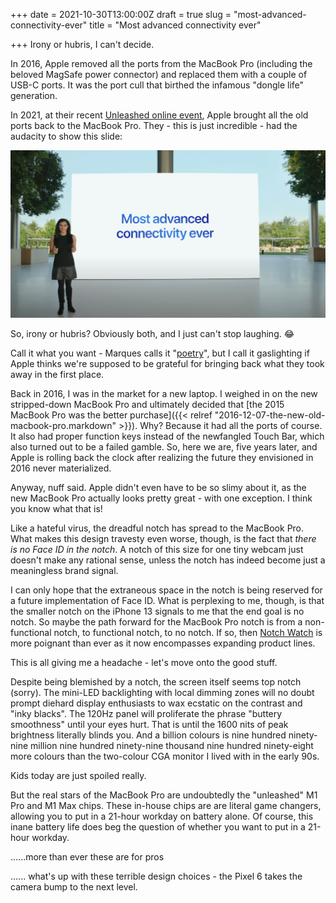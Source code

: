 +++
date = 2021-10-30T13:00:00Z
draft = true
slug = "most-advanced-connectivity-ever"
title = "Most advanced connectivity ever"

+++
Irony or hubris, I can't decide.

In 2016, Apple removed all the ports from the MacBook Pro (including the beloved MagSafe power connector) and replaced them with a couple of USB-C ports. It was the port cull that birthed the infamous "dongle life" generation.

In 2021, at their recent [Unleashed online event](https://youtu.be/exM1uajp--A), Apple brought all the old ports back to the MacBook Pro. They - this is just incredible - had the audacity to show this slide:

![](/images/most-advanced-connectivity-ever.png)

So, irony or hubris? Obviously both, and I just can't stop laughing. 😂

<!--more-->

Call it what you want - Marques calls it "[poetry](https://twitter.com/MKBHD/status/1450153948439056385?s=20)", but I call it gaslighting if Apple thinks we're supposed to be grateful for bringing back what they took away in the first place.

Back in 2016, I was in the market for a new laptop. I weighed in on the new stripped-down MacBook Pro and ultimately decided that [the 2015 MacBook Pro was the better purchase]({{< relref "2016-12-07-the-new-old-macbook-pro.markdown" >}}). Why? Because it had all the ports of course. It also had proper function keys instead of the newfangled Touch Bar, which also turned out to be a failed gamble. So, here we are, five years later, and Apple is rolling back the clock after realizing the future they envisioned in 2016 never materialized.

Anyway, nuff said. Apple didn't even have to be so slimy about it, as the new MacBook Pro actually looks pretty great - with one exception. I think you know what that is!

Like a hateful virus, the dreadful notch has spread to the MacBook Pro. What makes this design travesty even worse, though, is the fact that _there is no Face ID in the notch_. A notch of this size for one tiny webcam just doesn't make any rational sense, unless the notch has indeed become just a meaningless brand signal.

I can only hope that the extraneous space in the notch is being reserved for a future implementation of Face ID. What is perplexing to me, though, is that the smaller notch on the iPhone 13 signals to me that the end goal is no notch. So maybe the path forward for the MacBook Pro notch is from a non-functional notch, to functional notch, to no notch. If so, then [Notch Watch](https://notchwatch.carrd.co/) is more poignant than ever as it now encompasses expanding product lines.

This is all giving me a headache - let's move onto the good stuff.

Despite being blemished by a notch, the screen itself seems top notch (sorry). The mini-LED backlighting with local dimming zones will no doubt prompt diehard display enthusiasts to wax ecstatic on the contrast and "inky blacks". The 120Hz panel will proliferate the phrase "buttery smoothness" until your eyes hurt. That is until the 1600 nits of peak brightness literally blinds you. And a billion colours is nine hundred ninety-nine million nine hundred ninety-nine thousand nine hundred ninety-eight more colours than the two-colour CGA monitor I lived with in the early 90s.

Kids today are just spoiled really.

But the real stars of the MacBook Pro are undoubtedly the "unleashed" M1 Pro and M1 Max chips. These in-house chips are are literal game changers, allowing you to put in a 21-hour workday on battery alone. Of course, this inane battery life does beg the question of whether you want to put in a 21-hour workday.

......more than ever these are for pros

...... what's up with these terrible design choices - the Pixel 6 takes the camera bump to the next level.